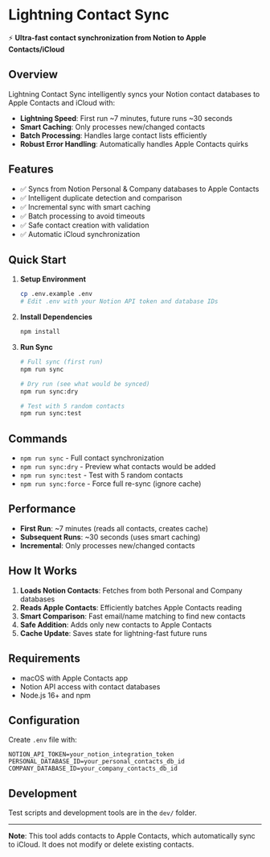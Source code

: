 # Lightning Contact Sync

⚡ **Ultra-fast contact synchronization from Notion to Apple Contacts/iCloud**

## Overview

Lightning Contact Sync intelligently syncs your Notion contact databases to Apple Contacts and iCloud with:

- **Lightning Speed**: First run ~7 minutes, future runs ~30 seconds
- **Smart Caching**: Only processes new/changed contacts
- **Batch Processing**: Handles large contact lists efficiently
- **Robust Error Handling**: Automatically handles Apple Contacts quirks

## Features

- ✅ Syncs from Notion Personal & Company databases to Apple Contacts
- ✅ Intelligent duplicate detection and comparison
- ✅ Incremental sync with smart caching
- ✅ Batch processing to avoid timeouts
- ✅ Safe contact creation with validation
- ✅ Automatic iCloud synchronization

## Quick Start

1. **Setup Environment**
   ```bash
   cp .env.example .env
   # Edit .env with your Notion API token and database IDs
   ```

2. **Install Dependencies**
   ```bash
   npm install
   ```

3. **Run Sync**
   ```bash
   # Full sync (first run)
   npm run sync
   
   # Dry run (see what would be synced)
   npm run sync:dry
   
   # Test with 5 random contacts
   npm run sync:test
   ```

## Commands

- `npm run sync` - Full contact synchronization
- `npm run sync:dry` - Preview what contacts would be added
- `npm run sync:test` - Test with 5 random contacts
- `npm run sync:force` - Force full re-sync (ignore cache)

## Performance

- **First Run**: ~7 minutes (reads all contacts, creates cache)
- **Subsequent Runs**: ~30 seconds (uses smart caching)
- **Incremental**: Only processes new/changed contacts

## How It Works

1. **Loads Notion Contacts**: Fetches from both Personal and Company databases
2. **Reads Apple Contacts**: Efficiently batches Apple Contacts reading
3. **Smart Comparison**: Fast email/name matching to find new contacts
4. **Safe Addition**: Adds only new contacts to Apple Contacts
5. **Cache Update**: Saves state for lightning-fast future runs

## Requirements

- macOS with Apple Contacts app
- Notion API access with contact databases
- Node.js 16+ and npm

## Configuration

Create `.env` file with:
```
NOTION_API_TOKEN=your_notion_integration_token
PERSONAL_DATABASE_ID=your_personal_contacts_db_id
COMPANY_DATABASE_ID=your_company_contacts_db_id
```

## Development

Test scripts and development tools are in the `dev/` folder.

---

**Note**: This tool adds contacts to Apple Contacts, which automatically sync to iCloud. It does not modify or delete existing contacts.
